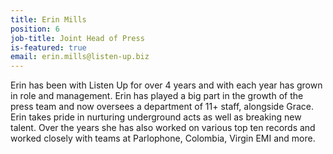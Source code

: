 ```yaml
---
title: Erin Mills
position: 6
job-title: Joint Head of Press
is-featured: true
email: erin.mills@listen-up.biz
---
```


Erin has been with Listen Up for over 4 years and with each year has grown in role and management. Erin has played a big part in the growth of the press team and now oversees a department of 11+ staff, alongside Grace. Erin takes pride in nurturing underground acts as well as breaking new talent. Over the years she has also worked on various top ten records and worked closely with teams at Parlophone, Colombia, Virgin EMI and more. 
